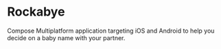 # Rockabye
Compose Multiplatform application targeting iOS and Android to help you decide on a baby name with your partner.
